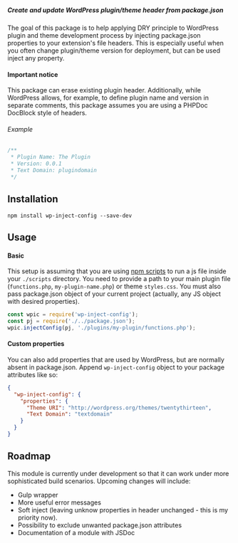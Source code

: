 ##### Create and update WordPress plugin/theme header from package.json

The goal of this package is to help applying DRY principle to WordPress plugin and theme
development process by injecting package.json properties to your extension's file headers.
This is especially useful when you often change plugin/theme version for deployment,
but can be used inject any property.

#### Important notice
This package can erase existing plugin header. Additionally, while WordPress allows,
for example, to define plugin name and version in separate comments, this package assumes you are using a PHPDoc
DocBlock style of headers.
###### Example
```php
/**
 * Plugin Name: The Plugin 
 * Version: 0.0.1
 * Text Domain: plugindomain
 */
```   
## Installation
`npm install wp-inject-config --save-dev`
## Usage
#### Basic
This setup is assuming that you are using [npm scripts](https://docs.npmjs.com/misc/scripts) to run a js file inside your `./scripts` directory. You need to provide a path to your main plugin file (`functions.php`, `my-plugin-name.php`) or theme `styles.css`.
You must also pass package.json object of your current project (actually, any JS object with desired properties).
```javascript
const wpic = require('wp-inject-config');
const pj = require('./../package.json');
wpic.injectConfig(pj, './plugins/my-plugin/functions.php');
```
#### Custom properties
You can also add properties that are used by WordPress, but are normally absent in package.json. Append 
`wp-inject-config` object to your package attributes like so:
```json
{
  "wp-inject-config": {
    "properties": {
      "Theme URI": "http://wordpress.org/themes/twentythirteen",
      "Text Domain": "textdomain"
    }
  } 
}
```

## Roadmap
This module is currently under development so that it can work under more sophisticated build scenarios.
Upcoming changes will include:

* Gulp wrapper
* More useful error messages
* Soft inject (leaving unknow properties in header unchanged - this is my priority now).
* Possibility to exclude unwanted package.json attributes
* Documentation of a module with JSDoc
